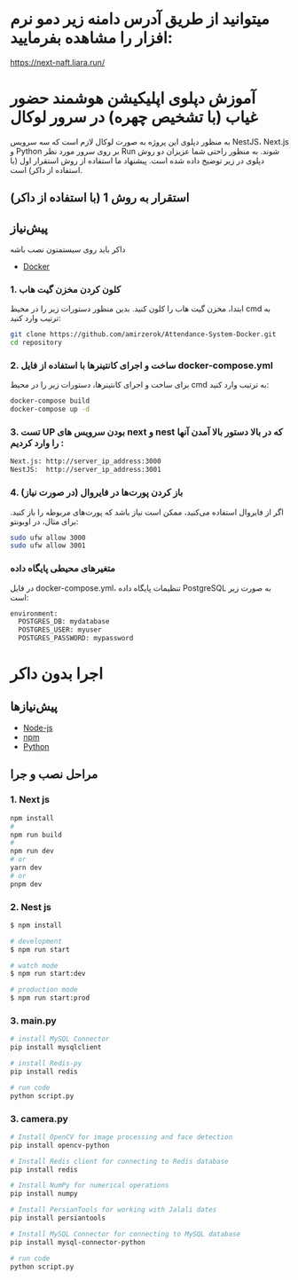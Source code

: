 # میتوانید از طریق آدرس دامنه زیر دمو نرم افزار را مشاهده بفرمایید:
https://next-naft.liara.run/

# آموزش دپلوی اپلیکیشن هوشمند حضور غیاب (با تشخیص چهره) در سرور لوکال

به منظور دپلوی این پروژه به صورت لوکال لازم است که سه سرویس NestJS، Next.js و Python بر روی سرور مورد نظر Run شوند. به منظور راحتی شما عزیزان دو روش دپلوی در زیر توضیخ داده شده است. پیشنهاد ما استفاده از روش استقرار اول (با استفاده از داکر) است. 

## استقرار به روش 1 (با استفاده از داکر)

## پیش‌نیاز

داکر باید روی سیستمتون نصب باشه 

- [Docker](https://www.docker.com/get-started)

### 1. کلون کردن مخزن گیت هاب

ابتدا، مخزن گیت هاب را کلون کنید. بدین منظور دستورات زیر را در محیط cmd به ترتیب وارد کنید:

```sh
git clone https://github.com/amirzerok/Attendance-System-Docker.git
cd repository
```
### 2. ساخت و اجرای کانتینرها با استفاده از فایل docker-compose.yml

برای ساخت و اجرای کانتینرها، دستورات زیر را در محیط cmd به ترتیب وارد کنید:

```sh
docker-compose build
docker-compose up -d
```


### 3. تست UP بودن سرویس های next و nest که در بالا دستور بالا آمدن آنها را وارد کردیم :
```sh
Next.js: http://server_ip_address:3000 
NestJS:  http://server_ip_address:3001
```




### 4. باز کردن پورت‌ها در فایروال (در صورت نیاز)
اگر از فایروال استفاده می‌کنید، ممکن است نیاز باشد که پورت‌های مربوطه را باز کنید. برای مثال، در اوبونتو:
```sh
sudo ufw allow 3000
sudo ufw allow 3001
```
###
### متغیرهای محیطی پایگاه داده
در فایل docker-compose.yml، تنظیمات پایگاه داده PostgreSQL به صورت زیر است:

```sh
environment:
  POSTGRES_DB: mydatabase
  POSTGRES_USER: myuser
  POSTGRES_PASSWORD: mypassword
```


# اجرا بدون داکر  

## پیش‌نیازها


- [Node-js](https://nodejs.org/en)
- [npm](https://docs.npmjs.com/downloading-and-installing-node-js-and-npm)
- [Python](https://www.python.org/downloads)
## مراحل نصب و جرا  



### 1. Next js 

```sh
npm install
#
npm run build
#
npm run dev
# or
yarn dev
# or
pnpm dev
```

### 2. Nest js

```sh
$ npm install

# development
$ npm run start

# watch mode
$ npm run start:dev

# production mode
$ npm run start:prod
```
 
### 3. main.py

```sh
# install MySQL Connector
pip install mysqlclient

# install Redis-py
pip install redis

# run code
python script.py
```
 
### 3. camera.py

```sh
# Install OpenCV for image processing and face detection
pip install opencv-python

# Install Redis client for connecting to Redis database
pip install redis

# Install NumPy for numerical operations
pip install numpy

# Install PersianTools for working with Jalali dates
pip install persiantools

# Install MySQL Connector for connecting to MySQL database
pip install mysql-connector-python

# run code
python script.py
```
